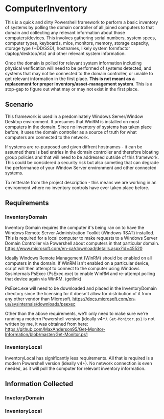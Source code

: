 # ComputerInventory
This is a quick and dirty Powershell framework to perform a basic inventory of systems by polling the domain controller of all joined computers to that domain and collecting any relevant information about those computers/devices.  This involves gathering serial numbers, system specs, computer types, keyboards, mice, monitors, memory, storage capacity, storage type (HDD/SSD), hostnames, likely system formfactor (laptop/desktop/etc) and other relevant system information.

Once the domain is polled for relevant system information including physical verification will need to be performed of systems detected, and systems that may not be connected to the domain controller, or unable to get relevant information in the first place. **This is not meant as a replacement for proper inventory/asset-management system.** This is a stop-gap to figure out what may or may not exist in the first place.

## Scenario
This framework is used in a predominately Windows Server/Window Desktop environment. It presumes that WinRM is installed on most computers in the domain. Since no inventory of systems has taken place before,  it uses the domain controller as a source of truth for what computers are connected to the network. 

If systems are re-purposed and given diffrent hostnames - it can be assumed there is bad entries in the domain controller and therefore bloating group policies and that will need to be addressed outside of this framework.  This could be considered a security risk but also someting that can degrade the performance of your Window Server environment and other connected systems.

To reitterate from the project description - this means we are working in an environment where no inventory controls have ever taken place before.

## Requirements
### InventoryDomain
Inventory Domain requires the computer it's being ran on to have the Windows Remote Server Administration Toolkit (Windows RSAT) installed.  This is required for a local computer to make requests to a Windows Server Domain Controller via Powershell about computers in that particular domain.
https://www.microsoft.com/en-ca/download/details.aspx?id=45520

Ideally Windows Remote Management (WinRM) should be enabled on all computers in the domain.  If WinRM isn't enabled on a particular device, script will then attempt to connect to the computer using Windows Sysinternals PsExec (PsExec.exe) to enable WinRM and re-attempt polling that device again via WinRM. (getlink)

PsExec.exe will need to be downloaded and placed in the InventoryDomain directory since the licensing for it doesn't allow for distribution of it from any other vendor than Microsoft. https://docs.microsoft.com/en-us/sysinternals/downloads/psexec 

Other than the above requirements, we'll only need to make sure we're running a modern Powershell version (ideally v4+). `Get-Monitor.ps1` is not written by me, it was obtained from here: https://github.com/MaxAnderson95/Get-Monitor-Information/blob/master/Get-Monitor.ps1

### InventoryLocal
InventoryLocal has significantly less requirements.  All that is required is a modern Powershell version (ideally v4+). No network connection is even needed, as it will poll the computer for relevant inventory information.

## Information Collected

### InvetoryDomain

### InventoryLocal


